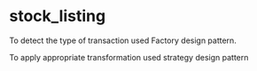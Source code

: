 # stock_listing

To detect the type of transaction used Factory design pattern.

To apply appropriate transformation used strategy design pattern